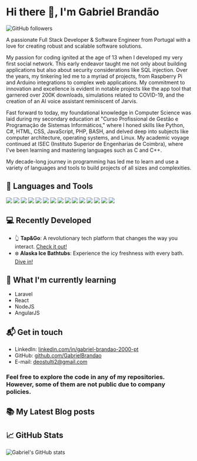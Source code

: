 # Hi there 👋, I'm Gabriel Brandão
![GitHub followers](https://img.shields.io/github/followers/bakill3?label=Follow&style=social)

A passionate Full Stack Developer & Software Engineer from Portugal with a love for creating robust and scalable software solutions. 

My passion for coding ignited at the age of 13 when I developed my very first social network. This early endeavor taught me not only about building applications but also about security considerations like SQL injection. Over the years, my tinkering led me to a myriad of projects, from Raspberry Pi and Arduino integrations to complex web applications. My commitment to innovation and excellence is evident in notable projects like the app tool that garnered over 200K downloads, simulations related to COVID-19, and the creation of an AI voice assistant reminiscent of Jarvis.

Fast forward to today, my foundational knowledge in Computer Science was laid during my secondary education at "Curso Profissional de Gestão e Programação de Sistemas Informáticos," where I honed skills like Python, C#, HTML, CSS, JavaScript, PHP, BASH, and delved deep into subjects like computer architecture, operating systems, and Linux. My academic voyage continued at ISEC (Instituto Superior de Engenharias de Coimbra), where I've been learning and mastering languages such as C and C++.


My decade-long journey in programming has led me to learn and use a variety of languages and tools to build projects of all sizes and complexities.

## 🚀 Languages and Tools

<p>
    <img src="https://img.shields.io/badge/HTML5-E34F26?style=for-the-badge&logo=html5&logoColor=white" />
    <img src="https://img.shields.io/badge/CSS3-1572B6?style=for-the-badge&logo=css3&logoColor=white" />
    <img src="https://img.shields.io/badge/JavaScript-F7DF1E?style=for-the-badge&logo=javascript&logoColor=black" />
    <img src="https://img.shields.io/badge/Python-3776AB?style=for-the-badge&logo=python&logoColor=white" />
    <img src="https://img.shields.io/badge/C-00599C?style=for-the-badge&logo=c&logoColor=white" />
    <img src="https://img.shields.io/badge/C++-00599C?style=for-the-badge&logo=cplusplus&logoColor=white" />
    <img src="https://img.shields.io/badge/C%23-239120?style=for-the-badge&logo=c-sharp&logoColor=white" />
    <img src="https://img.shields.io/badge/Java-007396?style=for-the-badge&logo=java&logoColor=white" />
    <img src="https://img.shields.io/badge/PHP-777BB4?style=for-the-badge&logo=php&logoColor=white" />
    <img src="https://img.shields.io/badge/Bootstrap-563D7C?style=for-the-badge&logo=bootstrap&logoColor=white" />
    <img src="https://img.shields.io/badge/jQuery-0769AD?style=for-the-badge&logo=jquery&logoColor=white" />
    <img src="https://img.shields.io/badge/Android%20Studio-3DDC84?style=for-the-badge&logo=android-studio&logoColor=white" />
    <img src="https://img.shields.io/badge/Unity-000000?style=for-the-badge&logo=unity&logoColor=white" />
    <img src="https://img.shields.io/badge/Blender-F5792A?style=for-the-badge&logo=blender&logoColor=white" />
    <img src="https://img.shields.io/badge/SQL-4479A1?style=for-the-badge&logo=sql&logoColor=white" />

</p>

## 💻 Recently Developed

- 👆 **Tap&Go**: A revolutionary tech platform that changes the way you interact. [Check it out!](https://tapgotech.com/)
- ❄️ **Alaska Ice Bathtubs**: Experience the icy freshness with every bath. [Dive in!](https://alaskaicebath.com/)



## 🌱 What I'm currently learning 

- Laravel 
- React 
- NodeJS 
- AngularJS

## 📬 Get in touch

- LinkedIn: [linkedin.com/in/gabriel-brandao-2000-pt](https://www.linkedin.com/in/gabriel-brandao-2000-pt/)
- GitHub: [github.com/GabrielBrandao](https://github.com/GabrielBrandao)
- E-mail: [deostulti2@gmail.com](mailto:deostulti2@gmail.com)

### Feel free to explore the code in any of my repositories. However, some of them are not public due to company policies.

## 📚 My Latest Blog posts

<!-- BLOG-POST-LIST:START -->
<!-- BLOG-POST-LIST:END -->

## 📈 GitHub Stats

![Gabriel's GitHub stats](https://github-readme-stats.vercel.app/api?username=GabrielBrandao&show_icons=true&theme=tokyonight)

